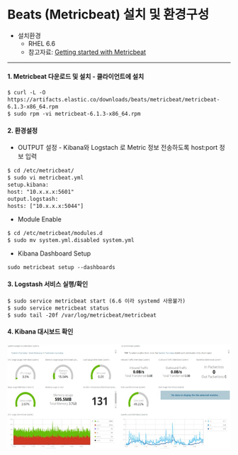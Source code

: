 # Beats (Metricbeat) 설치 및 환경구성

* 설치환경
    * RHEL 6.6
    * 참고자료: [Getting started with Metricbeat](https://www.elastic.co/guide/en/beats/metricbeat/6.1/metricbeat-getting-started.html)
---

#### 1. Metricbeat 다운로드 및 설치 - 클라이언트에 설치
  ```
  $ curl -L -O https://artifacts.elastic.co/downloads/beats/metricbeat/metricbeat-6.1.3-x86_64.rpm
  $ sudo rpm -vi metricbeat-6.1.3-x86_64.rpm
  ```
#### 2. 환경설정
  * OUTPUT 설정 - Kibana와 Logstach 로 Metric 정보 전송하도록 host:port 정보 입력
  ```
  $ cd /etc/metricbeat/
  $ sudo vi metricbeat.yml
  setup.kibana:
  host: "10.x.x.x:5601"
  output.logstash:
  hosts: ["10.x.x.x:5044"]
  ```
  * Module Enable
  ```
  $ cd /etc/metricbeat/modules.d
  $ sudo mv system.yml.disabled system.yml
  ```
  * Kibana Dashboard Setup
  ```
  sudo metricbeat setup --dashboards
  ```
#### 3. Logstash 서비스 실행/확인
  ```
  $ sudo service metricbeat start (6.6 이라 systemd 사용불가)
  $ sudo service metricbeat status
  $ sudo tail -20f /var/log/metricbeat/metricbeat
  ```
  
#### 4. Kibana 대시보드 확인
  ![](/chapter1/img/kibana-dashboard.jpg)